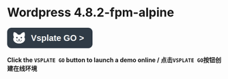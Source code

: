 # Wordpress 4.8.2-fpm-alpine

<a href="https://www.vsplate.com/?docker-compose=https://github.com/vsplate/dcenvs/wordpress/4.8.2-fpm-alpine"><img alt="VSPLATE GO" src="https://raw.githubusercontent.com/vsplate/images/master/vsgo_btn.png" width="200px"></a>

**Click the `VSPLATE GO` button to launch a demo online / 点击`VSPLATE GO`按钮创建在线环境**